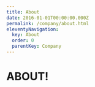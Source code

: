 ```yaml
---
title: About
date: 2016-01-01T00:00:00.000Z
permalink: /company/about.html
eleventyNavigation:
  key: About
  order: 0
  parentKey: Company
---
```

# ABOUT!
